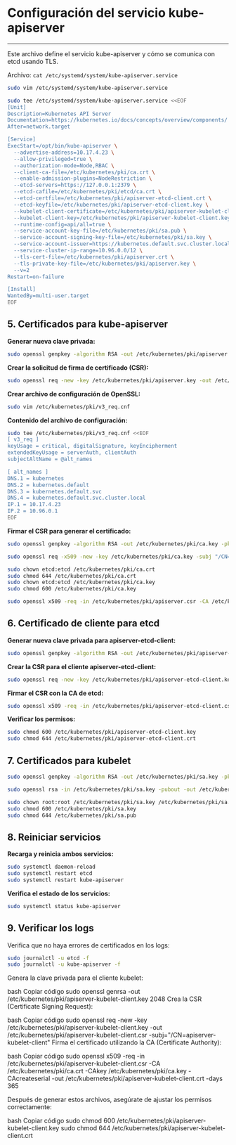 # Configuración del servicio kube-apiserver

-----------------------------------------------

Este archivo define el servicio kube-apiserver y cómo se comunica con etcd usando TLS.

Archivo: `cat /etc/systemd/system/kube-apiserver.service`

```bash
sudo vim /etc/systemd/system/kube-apiserver.service
```

```bash
sudo tee /etc/systemd/system/kube-apiserver.service <<EOF
[Unit]
Description=Kubernetes API Server
Documentation=https://kubernetes.io/docs/concepts/overview/components/
After=network.target

[Service]
ExecStart=/opt/bin/kube-apiserver \
  --advertise-address=10.17.4.23 \
  --allow-privileged=true \
  --authorization-mode=Node,RBAC \
  --client-ca-file=/etc/kubernetes/pki/ca.crt \
  --enable-admission-plugins=NodeRestriction \
  --etcd-servers=https://127.0.0.1:2379 \
  --etcd-cafile=/etc/kubernetes/pki/etcd/ca.crt \
  --etcd-certfile=/etc/kubernetes/pki/apiserver-etcd-client.crt \
  --etcd-keyfile=/etc/kubernetes/pki/apiserver-etcd-client.key \
  --kubelet-client-certificate=/etc/kubernetes/pki/apiserver-kubelet-client.crt \
  --kubelet-client-key=/etc/kubernetes/pki/apiserver-kubelet-client.key \
  --runtime-config=api/all=true \
  --service-account-key-file=/etc/kubernetes/pki/sa.pub \
  --service-account-signing-key-file=/etc/kubernetes/pki/sa.key \
  --service-account-issuer=https://kubernetes.default.svc.cluster.local \
  --service-cluster-ip-range=10.96.0.0/12 \
  --tls-cert-file=/etc/kubernetes/pki/apiserver.crt \
  --tls-private-key-file=/etc/kubernetes/pki/apiserver.key \
  --v=2
Restart=on-failure

[Install]
WantedBy=multi-user.target
EOF
```

## 5. Certificados para kube-apiserver


**Generar nueva clave privada:**

```bash
sudo openssl genpkey -algorithm RSA -out /etc/kubernetes/pki/apiserver.key -pkeyopt rsa_keygen_bits:2048
```

**Crear la solicitud de firma de certificado (CSR):**

```bash
sudo openssl req -new -key /etc/kubernetes/pki/apiserver.key -out /etc/kubernetes/pki/apiserver.csr -subj "/CN=kube-apiserver"
```

**Crear archivo de configuración de OpenSSL:**
    
```bash
sudo vim /etc/kubernetes/pki/v3_req.cnf
```

**Contenido del archivo de configuración:**


```bash
sudo tee /etc/kubernetes/pki/v3_req.cnf <<EOF
[ v3_req ]
keyUsage = critical, digitalSignature, keyEncipherment
extendedKeyUsage = serverAuth, clientAuth
subjectAltName = @alt_names

[ alt_names ]
DNS.1 = kubernetes
DNS.2 = kubernetes.default
DNS.3 = kubernetes.default.svc
DNS.4 = kubernetes.default.svc.cluster.local
IP.1 = 10.17.4.23
IP.2 = 10.96.0.1
EOF
```

**Firmar el CSR para generar el certificado:**

```bash
sudo openssl genpkey -algorithm RSA -out /etc/kubernetes/pki/ca.key -pkeyopt rsa_keygen_bits:2048
```

```bash
sudo openssl req -x509 -new -key /etc/kubernetes/pki/ca.key -subj "/CN=Kubernetes-CA" -days 3650 -out /etc/kubernetes/pki/ca.crt
```

```bash
sudo chown etcd:etcd /etc/kubernetes/pki/ca.crt
sudo chmod 644 /etc/kubernetes/pki/ca.crt
sudo chown etcd:etcd /etc/kubernetes/pki/ca.key
sudo chmod 600 /etc/kubernetes/pki/ca.key
```

```bash
sudo openssl x509 -req -in /etc/kubernetes/pki/apiserver.csr -CA /etc/kubernetes/pki/ca.crt -CAkey /etc/kubernetes/pki/ca.key -CAcreateserial -out /etc/kubernetes/pki/apiserver.crt -days 365 -extensions v3_req -extfile /etc/kubernetes/pki/v3_req.cnf
```

## 6. Certificado de cliente para etcd


**Generar nueva clave privada para apiserver-etcd-client:**

```bash
sudo openssl genpkey -algorithm RSA -out /etc/kubernetes/pki/apiserver-etcd-client.key -pkeyopt rsa_keygen_bits:2048
```

**Crear la CSR para el cliente apiserver-etcd-client:**

```bash
sudo openssl req -new -key /etc/kubernetes/pki/apiserver-etcd-client.key -subj "/CN=apiserver-etcd-client" -out /etc/kubernetes/pki/apiserver-etcd-client.csr
```

**Firmar el CSR con la CA de etcd:**

```bash
sudo openssl x509 -req -in /etc/kubernetes/pki/apiserver-etcd-client.csr -CA /etc/kubernetes/pki/etcd/ca.crt -CAkey /etc/kubernetes/pki/etcd/ca.key -CAcreateserial -out /etc/kubernetes/pki/apiserver-etcd-client.crt -days 365
```



**Verificar los permisos:**

```bash
sudo chmod 600 /etc/kubernetes/pki/apiserver-etcd-client.key
sudo chmod 644 /etc/kubernetes/pki/apiserver-etcd-client.crt
```


## 7. Certificados para kubelet

```bash
sudo openssl genpkey -algorithm RSA -out /etc/kubernetes/pki/sa.key -pkeyopt rsa_keygen_bits:2048

sudo openssl rsa -in /etc/kubernetes/pki/sa.key -pubout -out /etc/kubernetes/pki/sa.pub
```

```bash
sudo chown root:root /etc/kubernetes/pki/sa.key /etc/kubernetes/pki/sa.pub
sudo chmod 600 /etc/kubernetes/pki/sa.key
sudo chmod 644 /etc/kubernetes/pki/sa.pub
```


## 8. Reiniciar servicios

**Recarga y reinicia ambos servicios:**

```bash
sudo systemctl daemon-reload
sudo systemctl restart etcd
sudo systemctl restart kube-apiserver
```

**Verifica el estado de los servicios:**

```bash
sudo systemctl status kube-apiserver
```


## 9. Verificar los logs

Verifica que no haya errores de certificados en los logs:

```bash
sudo journalctl -u etcd -f
sudo journalctl -u kube-apiserver -f
```




Genera la clave privada para el cliente kubelet:

bash
Copiar código
sudo openssl genrsa -out /etc/kubernetes/pki/apiserver-kubelet-client.key 2048
Crea la CSR (Certificate Signing Request):

bash
Copiar código
sudo openssl req -new -key /etc/kubernetes/pki/apiserver-kubelet-client.key -out /etc/kubernetes/pki/apiserver-kubelet-client.csr -subj="/CN=apiserver-kubelet-client"
Firma el certificado utilizando la CA (Certificate Authority):

bash
Copiar código
sudo openssl x509 -req -in /etc/kubernetes/pki/apiserver-kubelet-client.csr -CA /etc/kubernetes/pki/ca.crt -CAkey /etc/kubernetes/pki/ca.key -CAcreateserial -out /etc/kubernetes/pki/apiserver-kubelet-client.crt -days 365

Después de generar estos archivos, asegúrate de ajustar los permisos correctamente:

bash
Copiar código
sudo chmod 600 /etc/kubernetes/pki/apiserver-kubelet-client.key
sudo chmod 644 /etc/kubernetes/pki/apiserver-kubelet-client.crt